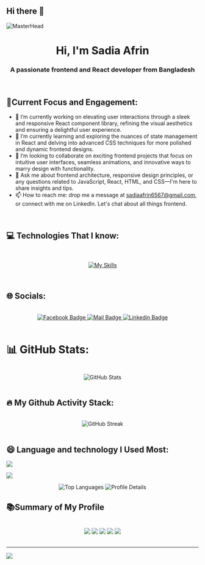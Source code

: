 ## Hi there 👋

![MasterHead](https://i.ibb.co/TtDs39C/Black-Technology-Linked-In-Banner.png)

<h1 align="center">Hi, I'm Sadia Afrin</h1>
<h3 align="center">A passionate frontend and React developer from Bangladesh</h3>
<br/>



## 🎯Current Focus and Engagement:
- 🔭 I’m currently working on elevating user interactions through a sleek and responsive React component library, refining the visual aesthetics and ensuring a delightful user experience.
- 🌱 I’m currently learning and exploring the nuances of state management in React and delving into advanced CSS techniques for more polished and dynamic frontend designs.
- 👯 I’m looking to collaborate on exciting frontend projects that focus on intuitive user interfaces, seamless animations, and innovative ways to marry design with functionality.
- 💬 Ask me about frontend architecture, responsive design principles, or any questions related to JavaScript, React, HTML, and CSS—I'm here to share insights and tips.
- 📫 How to reach me: drop me a message at sadiaafrin6567@gmail.com, or connect with me on LinkedIn. Let's chat about all things frontend.

<br/>





## 💻 Technologies That I know:

<br/>
<p align="center">
  <a href="https://skillicons.dev">
    <img alt="My Skills" src="https://skillicons.dev/icons?i=html,css,js,react,tailwind,vite,firebase,mongodb,nodejs,express,git">
  </a>
</p>
<br/>



## 🌐 Socials:


<br/>
<div align="center">
  <a href="https://www.facebook.com/sadia6567">
    <img src="https://img.shields.io/badge/Facebook-1877F2?style=for-the-badge&logo=facebook&logoColor=white" alt="Facebook Badge">
  </a>
  <a href="mailto:sadiaafrin6567@gmail.com">
    <img src="https://img.shields.io/badge/Gmail-D14836?style=for-the-badge&logo=gmail&logoColor=white" alt="Mail Badge">
  </a>
  <a href="https://www.linkedin.com/in/sadia-afrin-b3b260235">
    <img src="https://img.shields.io/badge/LinkedIn-0077B5?style=for-the-badge&logo=linkedin&logoColor=white" alt="Linkedin Badge">
  </a>
</div>
<br/>




# 📊 GitHub Stats:

<br/>

<div align="center">
  <img src="https://github-readme-stats.vercel.app/api?username=sadiaafrin67&theme=dark&hide_border=false&include_all_commits=false&count_private=false" alt="GitHub Stats">
</div>
<br/>


## 🔥 My Github Activity Stack:


<br/>

<div align="center">
  <img src="https://github-readme-streak-stats.herokuapp.com/?user=sadiaafrin67&theme=dark&hide_border=false" alt="GitHub Streak" />
</div>
<br/>



## 😄 Language and technology I Used Most:
![](https://github-readme-stats.vercel.app/api/top-langs/?username=sadiaafrin67&theme=dark&hide_border=false&include_all_commits=false&count_private=false&layout=compact)

![](http://github-profile-summary-cards.vercel.app/api/cards/profile-details?username={sadiaafrin67}&theme={radical})
</br>

<div align="center">
  <img src="https://github-readme-stats.vercel.app/api/top-langs/?username=sadiaafrin67&theme=dark&hide_border=false&include_all_commits=false&count_private=false&layout=compact" alt="Top Languages" />

  <img src="http://github-profile-summary-cards.vercel.app/api/cards/profile-details?username=sadiaafrin67&theme=radical" alt="Profile Details" />
</div>






##  📚Summary of My Profile
<br/>
<div align="center">



<img src="http://github-profile-summary-cards.vercel.app/api/cards/repos-per-language?username=sadiaafrin67&theme=radical" />

<img src="http://github-profile-summary-cards.vercel.app/api/cards/most-commit-language?username=sadiaafrin67&theme=radical" />

<img src="http://github-profile-summary-cards.vercel.app/api/cards/stats?username=sadiaafrin67&theme=radical" />

<img src="http://github-profile-summary-cards.vercel.app/api/cards/productive-time?username=sadiaafrin67&theme=radical&utcOffset=8" />
<img src="http://github-profile-summary-cards.vercel.app/api/cards/profile-details?username=sadiaafrin67&theme=radical" />
</div>

<br/>


---
[![](https://visitcount.itsvg.in/api?id=sadiaafrin67&icon=0&color=0)](https://visitcount.itsvg.in)



